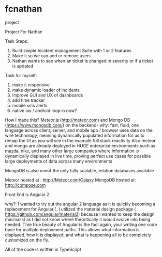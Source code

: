 # fcnathan
project 

Project For Nathan 

Task Steps:

1. Build simple Incident management Suite with 1 or 2 features
2. Make it so we can add or remove users
3. Nathan wants to see when an ticket is changed in severity or if a ticket is updated

Task for myself:
1. make it responsive
2. make dynamic loader of incidents
3. improve GUI and UX of dashboards 
4. add time tracker
5. mobile sms alerts
6. native ios / android loop in now?

How I made this?
Meteor.js (http://meteor.com) and Mongo DB (https://www.mongodb.com/) on the backend- 
why: fast, fluid, one language across client, server, and mobile app / browser
     uses data on the wire technology, meaning dynamically populated information for us to remap the UI as you will see in the example
     full stack reactivity
 Also meteor and mongo are already deployed in HUGE enterprise environments such as mazda, nike, and many other large companies where information is dynamically displayed in live time, proving perfect use cases for possible large deployments of data across many environments
 
 MongoDB is also oneof the only fully scalable, relation databases available
 

Meteor hosted at : http://Meteor.com/Galaxy
MongoDB hosted at: http://compose.com

Front End is Angular 2

why?: I wanted to try out the angular 2 language as it is quickly becoming a replacement for Angular 1, I utilized the material design package ( https://github.com/angular/material2) because I wanted to keep the design minimalist as I did not know where theoritically it would evolve into being needed. Thre true beauty of Angular is the fact again, your writing one code base for multiple deployment paths. This allows what information is displayed, how it is displayed, and what is happening all to be completely customized on the fly. 


 All of the code is written in TypeScript

